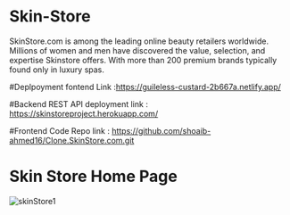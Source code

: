 # Skin-Store
SkinStore.com is among the leading online beauty retailers worldwide. Millions of women and men have discovered the value, selection, and expertise Skinstore offers. With more than 200 premium brands typically found only in luxury spas.

#Deplpoyment fontend Link :https://guileless-custard-2b667a.netlify.app/

#Backend REST API deployment link : https://skinstoreproject.herokuapp.com/

#Frontend  Code Repo link : https://github.com/shoaib-ahmed16/Clone.SkinStore.com.git

# Skin Store Home Page

![skinStore1](https://user-images.githubusercontent.com/96101435/225199988-7464c2fe-fe8e-4b83-8db6-af2e7c3dce91.jpg)
